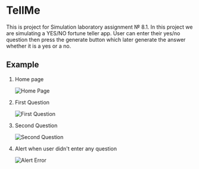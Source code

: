 # TellMe
This is project for Simulation laboratory assignment № 8.1.
In this project we are simulating a YES/NO fortune teller app. User can enter their yes/no question then press the generate button which later generate the answer whether it is a yes or a no.

## Example

1. Home page

    ![Home Page](https://github.com/Steven2110/TellMe/blob/main/Images/1st-Screen.png)

2. First Question

    ![First Question](https://github.com/Steven2110/TellMe/blob/main/Images/2nd-Screen.png)

3. Second Question

    ![Second Question](https://github.com/Steven2110/TellMe/blob/main/Images/3rd-Screen.png)

4. Alert when user didn't enter any question

    ![Alert Error](https://github.com/Steven2110/TellMe/blob/main/Images/3rd-Screen.png)
